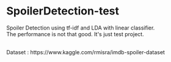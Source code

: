 # SpoilerDetection-test
Spoiler Detection using tf-idf and LDA with linear classifier.<br>
The performance is not that good. It's just test project.

<br>
Dataset : https://www.kaggle.com/rmisra/imdb-spoiler-dataset
